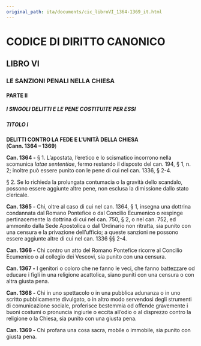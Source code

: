 ```yaml
---
original_path: ita/documents/cic_libroVI_1364-1369_it.html
---
```


# CODICE DI DIRITTO CANONICO

## LIBRO VI

### LE SANZIONI PENALI NELLA CHIESA

#### PARTE II

##### I SINGOLI DELITTI E LE PENE COSTITUITE PER ESSI

##### TITOLO I

**DELITTI CONTRO LA FEDE E L'UNITÀ DELLA CHIESA**  
(**Cann. 1364 – 1369**)

**Can. 1364 -** § 1. L’apostata, l’eretico e lo scismatico incorrono nella scomunica *latae sententiae*, fermo restando il disposto del can. 194, § 1, n. 2; inoltre può essere punito con le pene di cui nel can. 1336, § 2-4.

§ 2. Se lo richieda la prolungata contumacia o la gravità dello scandalo, possono essere aggiunte altre pene, non esclusa la dimissione dallo stato clericale.

**Can. 1365 -** Chi, oltre al caso di cui nel can. 1364, § 1, insegna una dottrina condannata dal Romano Pontefice o dal Concilio Ecumenico o respinge pertinacemente la dottrina di cui nel can. 750, § 2, o nel can. 752, ed ammonito dalla Sede Apostolica o dall’Ordinario non ritratta, sia punito con una censura e la privazione dell’ufficio; a queste sanzioni ne possono essere aggiunte altre di cui nel can. 1336 §§ 2-4.

**Can. 1366 -** Chi contro un atto del Romano Pontefice ricorre al Concilio Ecumenico o al collegio dei Vescovi, sia punito con una censura.

**Can. 1367 -** I genitori o coloro che ne fanno le veci, che fanno battezzare od educare i figli in una religione acattolica, siano puniti con una censura o con altra giusta pena.

**Can. 1368 -** Chi in uno spettacolo o in una pubblica adunanza o in uno scritto pubblicamente divulgato, o in altro modo servendosi degli strumenti di comunicazione sociale, proferisce bestemmia od offende gravemente i buoni costumi o pronuncia ingiurie o eccita all’odio o al disprezzo contro la religione o la Chiesa, sia punito con una giusta pena.

**Can. 1369 -** Chi profana una cosa sacra, mobile o immobile, sia punito con giusta pena.